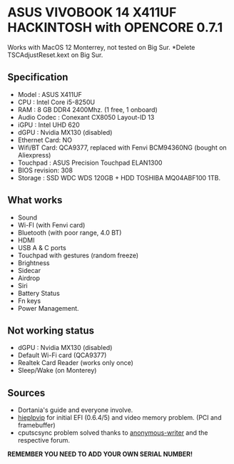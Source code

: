 # ASUS VIVOBOOK 14 X411UF HACKINTOSH with OPENCORE 0.7.1

Works with MacOS 12 Monterrey, not tested on Big Sur. *Delete TSCAdjustReset.kext on Big Sur.

## Specification
- Model : ASUS X411UF
- CPU : Intel Core i5-8250U
- RAM : 8 GB DDR4 2400Mhz. (1 free, 1 onboard)
- Audio Codec : Conexant CX8050 Layout-ID 13
- iGPU : Intel UHD 620
- dGPU : Nvidia MX130 (disabled)
- Ethernet Card: NO
- Wifi/BT Card: QCA9377, replaced with Fenvi BCM94360NG (bought on Aliexpress)
- Touchpad : ASUS Precision Touchpad ELAN1300
- BIOS revision: 308
- Storage : SSD WDC WDS 120GB + HDD TOSHIBA MQ04ABF100 1TB.

## What works
- Sound
- Wi-FI (with Fenvi card)
- Bluetooth (with poor range, 4.0 BT)
- HDMI
- USB A & C ports
- Touchpad with gestures (random freeze)
- Brightness
- Sidecar
- Airdrop
- Siri
- Battery Status
- Fn keys
- Power Management.

## Not working status
- dGPU : Nvidia MX130 (disabled)
- Default Wi-Fi card (QCA9377)
- Realtek Card Reader (works only once)
- Sleep/Wake (on Monterey)

## Sources
-  Dortania's guide and everyone involve.
-  [hieplpvip](https://github.com/hieplpvip/Asus-Zenbook-Hackintosh) for initial EFI (0.6.4/5) and video memory problem. (PCI and framebuffer)
- cputscsync problem solved thanks to [anonymous-writer](https://github.com/acidanthera/bugtracker/issues/1676) and the respective forum.

**REMEMBER YOU NEED TO ADD YOUR OWN SERIAL NUMBER!**
